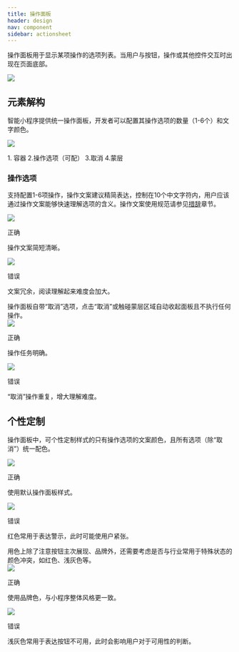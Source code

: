 ```yaml
---
title: 操作面板
header: design
nav: component
sidebar: actionsheet
---
```

操作面板用于显示某项操作的选项列表。当用户与按钮，操作或其他控件交互时出现在页面底部。
<div class="m-doc-custom-examples">
	<div class="m-doc-custom-examples-error ">
		<img src="../../../img/design/component/actionsheet/1.png">
	</div>
</div>

## 元素解构
智能小程序提供统一操作面板，开发者可以配置其操作选项的数量（1-6个）和文字颜色。
<div class="m-doc-custom-examples">
	<div class="m-doc-custom-examples-error ">
		<img src="../../../img/design/component/actionsheet/2.png">
		<p class="m-doc-custom-examples-text">1. 容器
2.操作选项（可配）
3.取消
4.蒙层</p>
	</div>
</div>

### 操作选项
支持配置1-6项操作，操作文案建议精简表达，控制在10个中文字符内，用户应该通过操作文案能够快速理解选项的含义。操作文案使用规范请参见[措辞](../../foundation/writing)章节。
<div class="m-doc-custom-examples">
	<div class="m-doc-custom-examples-correct">
		<img src="../../../img/design/component/actionsheet/3-1.png">
		<p class="m-doc-custom-examples-title">正确</p><p class="m-doc-custom-examples-text">操作文案简短清晰。</p>
	</div>
	<div class="m-doc-custom-examples-error ">
		<img src="../../../img/design/component/actionsheet/3-2.png">
		<p class="m-doc-custom-examples-title">错误</p><p class="m-doc-custom-examples-text">文案冗余，阅读理解起来难度会加大。</p>
	</div>
</div>
操作面板自带“取消”选项，点击“取消”或触碰蒙层区域自动收起面板且不执行任何操作。
<div class="m-doc-custom-examples">
	<div class="m-doc-custom-examples-correct">
		<img src="../../../img/design/component/actionsheet/4-1.png">
		<p class="m-doc-custom-examples-title">正确</p><p class="m-doc-custom-examples-text">操作任务明确。</p>
	</div>
	<div class="m-doc-custom-examples-error ">
		<img src="../../../img/design/component/actionsheet/4-2.png">
		<p class="m-doc-custom-examples-title">错误</p><p class="m-doc-custom-examples-text">“取消”操作重复，增大理解难度。</p>
	</div>
</div>

## 个性定制
操作面板中，可个性定制样式的只有操作选项的文案颜色，且所有选项（除“取消”）统一配色。
<div class="m-doc-custom-examples">
	<div class="m-doc-custom-examples-correct">
		<img src="../../../img/design/component/actionsheet/5-1.png">
		<p class="m-doc-custom-examples-title">正确</p><p class="m-doc-custom-examples-text">使用默认操作面板样式。</p>
	</div>
	<div class="m-doc-custom-examples-error ">
		<img src="../../../img/design/component/actionsheet/5-2.png">
		<p class="m-doc-custom-examples-title">错误</p><p class="m-doc-custom-examples-text">红色常用于表达警示，此时可能使用户紧张。</p>
	</div>
</div>
用色上除了注意按钮主次展现、品牌外，还需要考虑是否与行业常用于特殊状态的颜色冲突，如红色、浅灰色等。
<div class="m-doc-custom-examples">
	<div class="m-doc-custom-examples-correct">
		<img src="../../../img/design/component/actionsheet/6-1.png">
		<p class="m-doc-custom-examples-title">正确</p><p class="m-doc-custom-examples-text">使用品牌色，与小程序整体风格更一致。</p>
	</div>
	<div class="m-doc-custom-examples-error ">
		<img src="../../../img/design/component/actionsheet/6-2.png">
		<p class="m-doc-custom-examples-title">错误</p><p class="m-doc-custom-examples-text">浅灰色常用于表达按钮不可用，此时会影响用户对于可用性的判断。</p>
	</div>
</div>